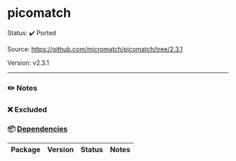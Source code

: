 # picomatch

Status: :heavy_check_mark: Ported

Source: https://github.com/micromatch/picomatch/tree/2.3.1

Version: v2.3.1

---

### :pencil2: Notes

### :x: Excluded


### :package: [Dependencies](https://github.com/micromatch/picomatch/blob/2.3.1/package.json)

| Package | Version | Status | Notes |
| ------- | ------- | ------ | ----- |


